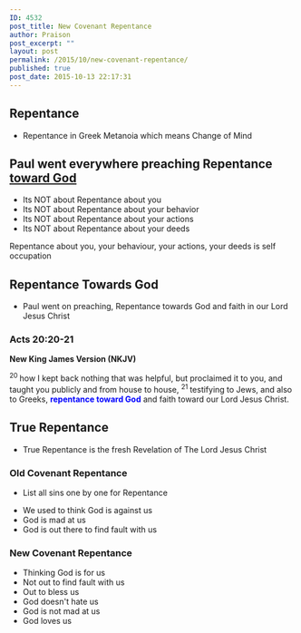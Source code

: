 ```yaml
---
ID: 4532
post_title: New Covenant Repentance
author: Praison
post_excerpt: ""
layout: post
permalink: /2015/10/new-covenant-repentance/
published: true
post_date: 2015-10-13 22:17:31
---
```

<h2>Repentance</h2>
<ul>
	<li>Repentance in Greek Metanoia which means Change of Mind</li>
</ul>
<h2>Paul went everywhere preaching Repentance <span style="text-decoration: underline;">toward God</span></h2>
<ul>
	<li>Its NOT about Repentance about you</li>
	<li>Its NOT about Repentance about your behavior</li>
	<li>Its NOT about Repentance about your actions</li>
	<li>Its NOT about Repentance about your deeds</li>
</ul>
Repentance about you, your behaviour, your actions, your deeds is self occupation
<h2>Repentance Towards God</h2>
<ul>
	<li>Paul went on preaching, Repentance towards God and faith in our Lord Jesus Christ</li>
</ul>
<h3><strong><span class="passage-display-bcv">Acts 20:20-21</span></strong></h3>
<strong><span class="passage-display-version">New King James Version (NKJV)</span></strong>

<span id="en-NKJV-27647" class="text Acts-20-20"><sup class="versenum">20 </sup>how I kept back nothing that was helpful, but proclaimed it to you, and taught you publicly and from house to house, </span><span id="en-NKJV-27648" class="text Acts-20-21"><sup class="versenum">21 </sup>testifying to Jews, and also to Greeks, <span style="color: #0000ff;"><strong>repentance toward God</strong></span> and faith toward our Lord Jesus Christ.</span>
<h2>True Repentance</h2>
<ul>
	<li>True Repentance is the fresh Revelation of The Lord Jesus Christ</li>
</ul>
<h3>Old Covenant Repentance</h3>
<ul>
	<li>List all sins one by one for Repentance</li>
</ul>
<ul>
	<li>We used to think God is against us</li>
	<li>God is mad at us</li>
	<li>God is out there to find fault with us</li>
</ul>
<h3>New Covenant Repentance</h3>
<ul>
	<li>Thinking God is for us</li>
	<li>Not out to find fault with us</li>
	<li>Out to bless us</li>
	<li>God doesn't hate us</li>
	<li>God is not mad at us</li>
	<li>God loves us</li>
</ul>